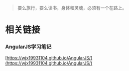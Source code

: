 >要么旅行，要么读书，身体和灵魂，必须有一个在路上。

# 相关链接

### AngularJS学习笔记
[https://wjx19931104.github.io/AngularJS/](https://wjx19931104.github.io/AngularJS/)